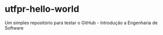 # utfpr-hello-world
Um simples repositório para testar o GitHub - Introdução a Engenharia de Software
